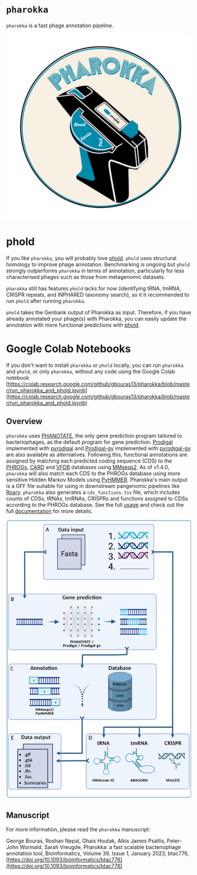 # `pharokka`

`pharokka` is a fast phage annotation pipeline.

![Image](pharokka_logo.png)

# phold

If you like `pharokka`, you will probably love [phold](https://github.com/gbouras13/phold). `phold` uses structural homology to improve phage annotation. Benchmarking is ongoing but `phold` strongly outperforms `pharokka` in terms of annotation, particularly for less characterised phages such as those from metagenomic datasets.

`pharokka` still has features `phold` lacks for now (identifying tRNA, tmRNA, CRISPR repeats, and INPHARED taxonomy search), so it it recommended to run `phold` after running `pharokka`. 

`phold` takes the Genbank output of Pharokka as input. Therefore, if you have already annotated your phage(s) with Pharokka, you can easily update the annotation with more functional predictions with [phold](https://github.com/gbouras13/phold).

# Google Colab Notebooks

If you don't want to install `pharokka` or `phold` locally, you can run `pharokka` and `phold`, or only `pharokka`, without any code using the Google Colab notebook [https://colab.research.google.com/github/gbouras13/pharokka/blob/master/run_pharokka_and_phold.ipynb](https://colab.research.google.com/github/gbouras13/pharokka/blob/master/run_pharokka_and_phold.ipynb)

## Overview

`pharokka` uses [PHANOTATE](https://github.com/deprekate/PHANOTATE), the only gene prediction program tailored to bacteriophages, as the default program for gene prediction. [Prodigal](https://github.com/hyattpd/Prodigal) implemented with [pyrodigal](https://github.com/althonos/pyrodigal) and [Prodigal-gv](https://github.com/apcamargo/prodigal-gv) implemented with [pyrodigal-gv](https://github.com/althonos/pyrodigal-gv) are also available as alternatives. Following this, functional annotations are assigned by matching each predicted coding sequence (CDS) to the [PHROGs](https://phrogs.lmge.uca.fr), [CARD](https://card.mcmaster.ca) and [VFDB](http://www.mgc.ac.cn/VFs/main.htm) databases using [MMseqs2](https://github.com/soedinglab/MMseqs2). As of v1.4.0, `pharokka` will also match each CDS to the PHROGs database using more sensitive Hidden Markov Models using [PyHMMER](https://github.com/althonos/pyhmmer). Pharokka's main output is a GFF file suitable for using in downstream pangenomic pipelines like [Roary](https://sanger-pathogens.github.io/Roary/). `pharokka` also generates a `cds_functions.tsv` file, which includes counts of CDSs, tRNAs, tmRNAs, CRISPRs and functions assigned to CDSs according to the PHROGs database. See the full [usage](#usage) and check out the full [documentation](https://pharokka.readthedocs.io) for more details.  

![Image](pharokka_workflow.png)

## Manuscript

For more information, please read the `pharokka` manuscript:

George Bouras, Roshan Nepal, Ghais Houtak, Alkis James Psaltis, Peter-John Wormald, Sarah Vreugde, Pharokka: a fast scalable bacteriophage annotation tool, Bioinformatics, Volume 39, Issue 1, January 2023, btac776, [https://doi.org/10.1093/bioinformatics/btac776](https://doi.org/10.1093/bioinformatics/btac776)
